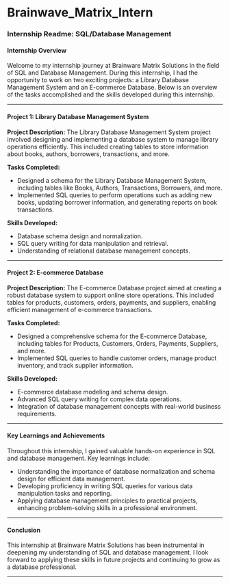 # Brainwave_Matrix_Intern
### Internship Readme: SQL/Database Management

#### Internship Overview

Welcome to my internship journey at Brainware Matrix Solutions in the field of SQL and Database Management. During this internship, I had the opportunity to work on two exciting projects: a Library Database Management System and an E-commerce Database. Below is an overview of the tasks accomplished and the skills developed during this internship.

---

#### Project 1: Library Database Management System

**Project Description:**
The Library Database Management System project involved designing and implementing a database system to manage library operations efficiently. This included creating tables to store information about books, authors, borrowers, transactions, and more.

**Tasks Completed:**
- Designed a schema for the Library Database Management System, including tables like Books, Authors, Transactions, Borrowers, and more.
- Implemented SQL queries to perform operations such as adding new books, updating borrower information, and generating reports on book transactions.

**Skills Developed:**
- Database schema design and normalization.
- SQL query writing for data manipulation and retrieval.
- Understanding of relational database management concepts.

---

#### Project 2: E-commerce Database

**Project Description:**
The E-commerce Database project aimed at creating a robust database system to support online store operations. This included tables for products, customers, orders, payments, and suppliers, enabling efficient management of e-commerce transactions.

**Tasks Completed:**
- Designed a comprehensive schema for the E-commerce Database, including tables for Products, Customers, Orders, Payments, Suppliers, and more.
- Implemented SQL queries to handle customer orders, manage product inventory, and track supplier information.

**Skills Developed:**
- E-commerce database modeling and schema design.
- Advanced SQL query writing for complex data operations.
- Integration of database management concepts with real-world business requirements.

---

#### Key Learnings and Achievements

Throughout this internship, I gained valuable hands-on experience in SQL and database management. Key learnings include:
- Understanding the importance of database normalization and schema design for efficient data management.
- Developing proficiency in writing SQL queries for various data manipulation tasks and reporting.
- Applying database management principles to practical projects, enhancing problem-solving skills in a professional environment.

---

#### Conclusion

This internship at Brainware Matrix Solutions has been instrumental in deepening my understanding of SQL and database management. I look forward to applying these skills in future projects and continuing to grow as a database professional.

---

